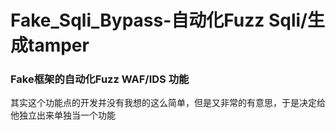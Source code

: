# Fake_Sqli_Bypass-自动化Fuzz Sqli/生成tamper
### Fake框架的自动化Fuzz WAF/IDS 功能
其实这个功能点的开发并没有我想的这么简单，但是又非常的有意思，于是决定给他独立出来单独当一个功能
